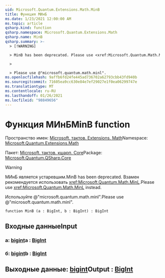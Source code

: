 ```yaml
---
uid: Microsoft.Quantum.Extensions.Math.MinB
title: Функция МИнБ
ms.date: 1/23/2021 12:00:00 AM
ms.topic: article
qsharp.kind: function
qsharp.namespace: Microsoft.Quantum.Extensions.Math
qsharp.name: MinB
qsharp.summary: >-
  > [!WARNING]

  > MinB has been deprecated. Please use <xref:Microsoft.Quantum.Math.MinL> instead.

  >

  > Please use @"microsoft.quantum.math.minl".
ms.openlocfilehash: 9affb6fd24fe445ad736702a62793cbb43fd940b
ms.sourcegitcommit: 71605ea9cc630e84e7ef29027e1f0ea06299747e
ms.translationtype: MT
ms.contentlocale: ru-RU
ms.lasthandoff: 01/26/2021
ms.locfileid: "98849656"
---
```

# <a name="minb-function"></a><span data-ttu-id="4a7be-102">Функция МИнБ</span><span class="sxs-lookup"><span data-stu-id="4a7be-102">MinB function</span></span>

<span data-ttu-id="4a7be-103">Пространство имен: [Microsoft. тактов. Extensions. Math](xref:Microsoft.Quantum.Extensions.Math)</span><span class="sxs-lookup"><span data-stu-id="4a7be-103">Namespace: [Microsoft.Quantum.Extensions.Math](xref:Microsoft.Quantum.Extensions.Math)</span></span>

<span data-ttu-id="4a7be-104">Пакет: [Microsoft. тактов. кшарп. Core](https://nuget.org/packages/Microsoft.Quantum.QSharp.Core)</span><span class="sxs-lookup"><span data-stu-id="4a7be-104">Package: [Microsoft.Quantum.QSharp.Core](https://nuget.org/packages/Microsoft.Quantum.QSharp.Core)</span></span>


> [!WARNING]
> <span data-ttu-id="4a7be-105">МИнБ является устаревшим.</span><span class="sxs-lookup"><span data-stu-id="4a7be-105">MinB has been deprecated.</span></span> <span data-ttu-id="4a7be-106">Взамен рекомендуется использовать <xref:Microsoft.Quantum.Math.MinL>.</span><span class="sxs-lookup"><span data-stu-id="4a7be-106">Please use <xref:Microsoft.Quantum.Math.MinL> instead.</span></span>
>
> <span data-ttu-id="4a7be-107">Используйте @"microsoft.quantum.math.minl".</span><span class="sxs-lookup"><span data-stu-id="4a7be-107">Please use @"microsoft.quantum.math.minl".</span></span>



```qsharp
function MinB (a : BigInt, b : BigInt) : BigInt
```


## <a name="input"></a><span data-ttu-id="4a7be-108">Входные данные</span><span class="sxs-lookup"><span data-stu-id="4a7be-108">Input</span></span>

### <a name="a--bigint"></a><span data-ttu-id="4a7be-109">a: [bigint](xref:microsoft.quantum.lang-ref.bigint)</span><span class="sxs-lookup"><span data-stu-id="4a7be-109">a : [BigInt](xref:microsoft.quantum.lang-ref.bigint)</span></span>




### <a name="b--bigint"></a><span data-ttu-id="4a7be-110">б: [bigint](xref:microsoft.quantum.lang-ref.bigint)</span><span class="sxs-lookup"><span data-stu-id="4a7be-110">b : [BigInt](xref:microsoft.quantum.lang-ref.bigint)</span></span>





## <a name="output--bigint"></a><span data-ttu-id="4a7be-111">Выходные данные: [bigint](xref:microsoft.quantum.lang-ref.bigint)</span><span class="sxs-lookup"><span data-stu-id="4a7be-111">Output : [BigInt](xref:microsoft.quantum.lang-ref.bigint)</span></span>

